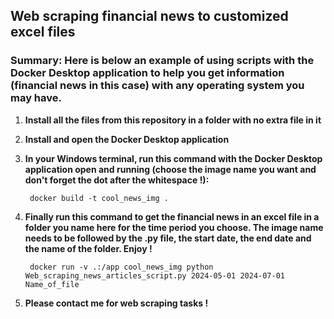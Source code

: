 ## Web scraping financial news to customized excel files

### Summary: Here is below an example of using scripts with the Docker Desktop application to help you get information (financial news in this case) with any operating system you may have.

1. **Install all the files from this repository in a folder with no extra file in it**

2. **Install and open the Docker Desktop application**

3. **In your Windows terminal, run this command with the Docker Desktop application open and running (choose the image name you want and don't forget the dot after the whitespace !):**

        docker build -t cool_news_img .

4. **Finally run this command to get the financial news in an excel file in a folder you name here for the time period you choose. The image name needs to be followed by the .py file, the start date, the end date and the name of the folder. Enjoy !**

        docker run -v .:/app cool_news_img python Web_scraping_news_articles_script.py 2024-05-01 2024-07-01 Name_of_file

5. **Please contact me for web scraping tasks !**
